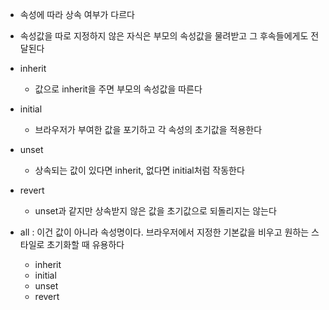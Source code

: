 - 속성에 따라 상속 여부가 다르다
- 속성값을 따로 지정하지 않은 자식은 부모의 속성값을 물려받고 그 후속들에게도 전달된다

- inherit
	- 값으로 inherit을 주면 부모의 속성값을 따른다

- initial
	- 브라우저가 부여한 값을 포기하고 각 속성의 초기값을 적용한다

- unset
	- 상속되는 값이 있다면 inherit, 없다면 initial처럼 작동한다

- revert
	- unset과 같지만 상속받지 않은 값을 초기값으로 되돌리지는 않는다

- all : 이건 값이 아니라 속성명이다. 브라우저에서 지정한 기본값을 비우고 원하는 스타일로 초기화할 때 유용하다
	- inherit
	- initial
	- unset
	- revert